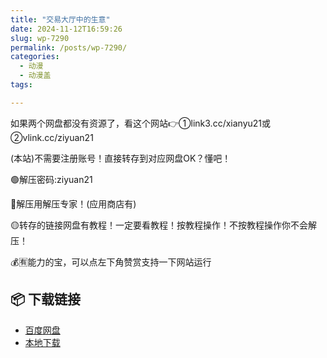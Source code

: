 ```yaml
---
title: "交易大厅中的生意"
date: 2024-11-12T16:59:26
slug: wp-7290
permalink: /posts/wp-7290/
categories:
  - 动漫
  - 动漫盖
tags:

---
```


如果两个网盘都没有资源了，看这个网站👉①link3.cc/xianyu21或②vlink.cc/ziyuan21

(本站)不需要注册账号！直接转存到对应网盘OK？懂吧！

🟢解压密码:ziyuan21

🔵解压用解压专家！(应用商店有)

🟡转存的链接网盘有教程！一定要看教程！按教程操作！不按教程操作你不会解压！

💰🈶能力的宝，可以点左下角赞赏支持一下网站运行

## 📦 下载链接
- [百度网盘](https://blziyuan21.com/pay-download/7290?key=4782b5ac67&down_id=0)
- [本地下载](https://blziyuan21.com/pay-download/7290?key=4782b5ac67&down_id=1)

